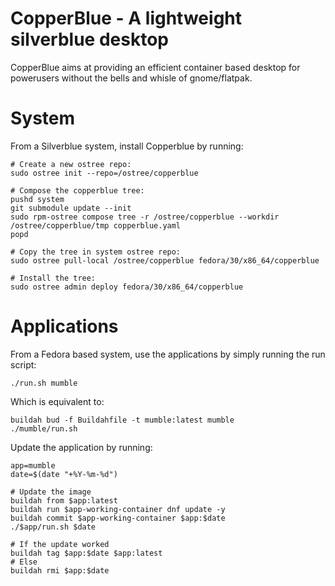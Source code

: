 CopperBlue - A lightweight silverblue desktop
=============================================

CopperBlue aims at providing an efficient container based desktop
for powerusers without the bells and whisle of gnome/flatpak.

# System

From a Silverblue system, install Copperblue by running:

```
# Create a new ostree repo:
sudo ostree init --repo=/ostree/copperblue

# Compose the copperblue tree:
pushd system
git submodule update --init
sudo rpm-ostree compose tree -r /ostree/copperblue --workdir /ostree/copperblue/tmp copperblue.yaml
popd

# Copy the tree in system ostree repo:
sudo ostree pull-local /ostree/copperblue fedora/30/x86_64/copperblue

# Install the tree:
sudo ostree admin deploy fedora/30/x86_64/copperblue
```

# Applications

From a Fedora based system, use the applications by simply running the run script:

```
./run.sh mumble
```

Which is equivalent to:

```
buildah bud -f Buildahfile -t mumble:latest mumble
./mumble/run.sh
```

Update the application by running:
```
app=mumble
date=$(date "+%Y-%m-%d")

# Update the image
buildah from $app:latest
buildah run $app-working-container dnf update -y
buildah commit $app-working-container $app:$date
./$app/run.sh $date

# If the update worked
buildah tag $app:$date $app:latest
# Else
buildah rmi $app:$date
```
